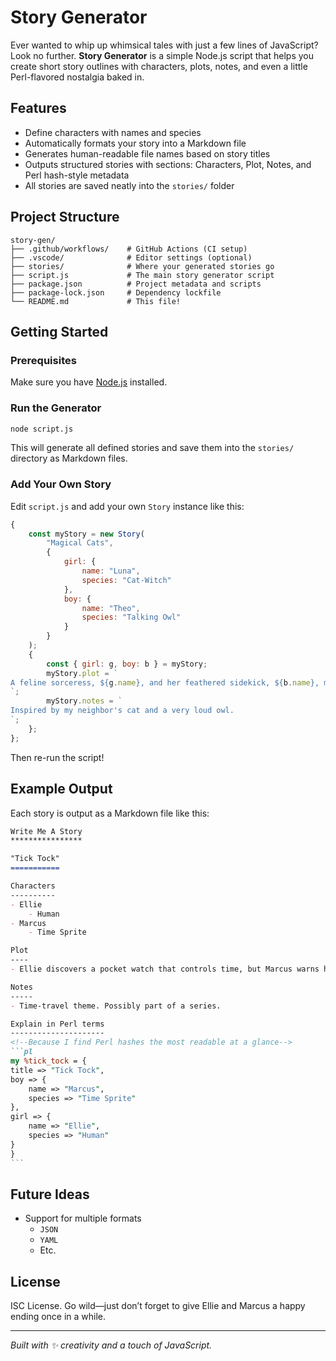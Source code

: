 # Story Generator
Ever wanted to whip up whimsical tales with just a few lines of JavaScript? Look no further. **Story Generator** is a simple Node.js script that helps you create short story outlines with characters, plots, notes, and even a little Perl-flavored nostalgia baked in.
## Features
- Define characters with names and species
- Automatically formats your story into a Markdown file
- Generates human-readable file names based on story titles
- Outputs structured stories with sections: Characters, Plot, Notes, and Perl hash-style metadata
- All stories are saved neatly into the `stories/` folder
## Project Structure
```
story-gen/
├── .github/workflows/    # GitHub Actions (CI setup)
├── .vscode/              # Editor settings (optional)
├── stories/              # Where your generated stories go
├── script.js             # The main story generator script
├── package.json          # Project metadata and scripts
├── package-lock.json     # Dependency lockfile
└── README.md             # This file!
```
## Getting Started
### Prerequisites
Make sure you have [Node.js](https://nodejs.org/) installed.
### Run the Generator
```bash
node script.js
```
This will generate all defined stories and save them into the `stories/` directory as Markdown files.
### Add Your Own Story
Edit `script.js` and add your own `Story` instance like this:
```js
{
	const myStory = new Story(
		"Magical Cats",
		{
			girl: {
				name: "Luna",
				species: "Cat-Witch"
			},
			boy: {
				name: "Theo",
				species: "Talking Owl"
			}
		}
	);
	{
		const { girl: g, boy: b } = myStory;
		myStory.plot = `
A feline sorceress, ${g.name}, and her feathered sidekick, ${b.name}, must reverse a cursed moonbeam.
`;
		myStory.notes = `
Inspired by my neighbor's cat and a very loud owl.
`;
	};
};
```
Then re-run the script!
## Example Output
Each story is output as a Markdown file like this:
````md
Write Me A Story
****************

"Tick Tock"
===========

Characters
----------
- Ellie
	- Human
- Marcus
	- Time Sprite

Plot
----
- Ellie discovers a pocket watch that controls time, but Marcus warns her it comes with a cost...

Notes
-----
- Time-travel theme. Possibly part of a series.

Explain in Perl terms
---------------------
<!--Because I find Perl hashes the most readable at a glance-->
```pl
my %tick_tock = {
title => "Tick Tock",
boy => {
	name => "Marcus",
	species => "Time Sprite"
},
girl => {
	name => "Ellie",
	species => "Human"
}
}
```
````
## Future Ideas
- Support for multiple formats
    - `JSON`
    - `YAML`
    - Etc.
## License
ISC License. Go wild—just don’t forget to give Ellie and Marcus a happy ending once in a while.
***
_Built with ✨ creativity and a touch of JavaScript._